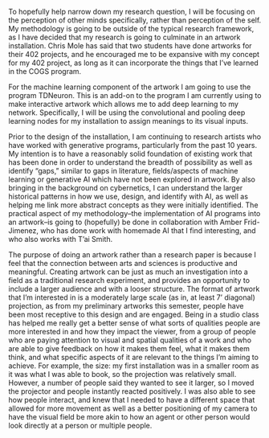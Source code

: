 To hopefully help narrow down my research question, I will be focusing on the perception of other minds specifically, rather than perception of the self. My methodology is going to be outside of the typical research framework, as I have decided that my research is going to culminate in an artwork installation. Chris Mole has said that two students have done artworks for their 402 projects, and he encouraged me to be expansive with my concept for my 402 project, as long as it can incorporate the things that I’ve learned in the COGS program. 

For the machine learning component of the artwork I am going to use the program TDNeuron. This is an add-on to the program I am currently using to make interactive artwork which allows me to add deep learning to my network. Specifically, I will be using the convolutional and pooling deep learning nodes for my installation to assign meanings to its visual inputs. 

Prior to the design of the installation, I am continuing to research artists who have worked with generative programs, particularly from the past 10 years. My intention is to have a reasonably solid foundation of existing work that has been done in order to understand the breadth of possibility as well as identify “gaps,” similar to gaps in literature, fields/aspects of machine learning or generative AI which have not been explored in artwork. By also bringing in the background on cybernetics, I can understand the larger historical patterns in how we use, design, and identify with AI, as well as helping me link more abstract concepts as they were initially identified. The practical aspect of my methodology–the implementation of AI programs into an artwork–is going to (hopefully) be done in collaboration with Amber Frid-Jimenez, who has done work with homemade AI that I find interesting, and who also works with T’ai Smith.

The purpose of doing an artwork rather than a research paper is because I feel that the connection between arts and sciences is productive and meaningful. Creating artwork can be just as much an investigation into a field as a traditional research experiment, and provides an opportunity to include a larger audience and with a looser structure. The format of artwork that I’m interested in is a moderately large scale (as in, at least 7’ diagonal) projection, as from my preliminary artworks this semester, people have been most receptive to this design and are engaged. Being in a studio class has helped me really get a better sense of what sorts of qualities people are more interested in and how they impact the viewer, from a group of people who are paying attention to visual and spatial qualities of a work and who are able to give feedback on how it makes them feel, what it makes them think, and what specific aspects of it are relevant to the things I’m aiming to achieve. For example, the size: my first installation was in a smaller room as it was what I was able to book, so the projection was relatively small. However, a number of people said they wanted to see it larger, so I moved the projector and people instantly reacted positively. I was also able to see how people interact, and knew that I needed to have a different space that allowed for more movement as well as a better positioning of my camera to have the visual field be more akin to how an agent or other person would look directly at a person or multiple people.